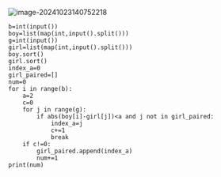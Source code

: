 ![image-20241023140752218](C:\Users\宋铠仁\AppData\Roaming\Typora\typora-user-images\image-20241023140752218.png)

```
b=int(input())
boy=list(map(int,input().split()))
g=int(input())
girl=list(map(int,input().split()))
boy.sort()
girl.sort()
index_a=0
girl_paired=[]
num=0
for i in range(b):
    a=2
    c=0
    for j in range(g):
        if abs(boy[i]-girl[j])<a and j not in girl_paired:
            index_a=j
            c+=1
            break
    if c!=0:
        girl_paired.append(index_a)
        num+=1
print(num)
```